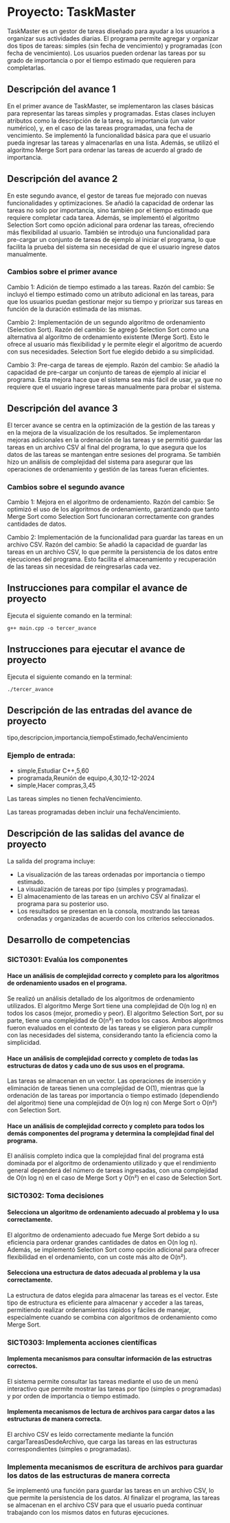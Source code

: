 # Proyecto: TaskMaster
TaskMaster es un gestor de tareas diseñado para ayudar a los usuarios a organizar sus actividades diarias. El programa permite agregar y organizar dos tipos de tareas: simples (sin fecha de vencimiento) y programadas (con fecha de vencimiento). Los usuarios pueden ordenar las tareas por su grado de importancia o por el tiempo estimado que requieren para completarlas. 

## Descripción del avance 1
En el primer avance de TaskMaster, se implementaron las clases básicas para representar las tareas simples y programadas. Estas clases incluyen atributos como la descripción de la tarea, su importancia (un valor numérico), y, en el caso de las tareas programadas, una fecha de vencimiento. Se implementó la funcionalidad básica para que el usuario pueda ingresar las tareas y almacenarlas en una lista. Además, se utilizó el algoritmo Merge Sort para ordenar las tareas de acuerdo al grado de importancia.

## Descripción del avance 2
En este segundo avance, el gestor de tareas fue mejorado con nuevas funcionalidades y optimizaciones. Se añadió la capacidad de ordenar las tareas no solo por importancia, sino también por el tiempo estimado que requiere completar cada tarea. Además, se implementó el algoritmo Selection Sort como opción adicional para ordenar las tareas, ofreciendo más flexibilidad al usuario. También se introdujo una funcionalidad para pre-cargar un conjunto de tareas de ejemplo al iniciar el programa, lo que facilita la prueba del sistema sin necesidad de que el usuario ingrese datos manualmente.

### Cambios sobre el primer avance
Cambio 1: Adición de tiempo estimado a las tareas.
Razón del cambio: Se incluyó el tiempo estimado como un atributo adicional en las tareas, para que los usuarios puedan gestionar mejor su tiempo y priorizar sus tareas en función de la duración estimada de las mismas.

Cambio 2: Implementación de un segundo algoritmo de ordenamiento (Selection Sort).
Razón del cambio: Se agregó Selection Sort como una alternativa al algoritmo de ordenamiento existente (Merge Sort). Esto le ofrece al usuario más flexibilidad y le permite elegir el algoritmo de acuerdo con sus necesidades. Selection Sort fue elegido debido a su simplicidad.

Cambio 3: Pre-carga de tareas de ejemplo.
Razón del cambio: Se añadió la capacidad de pre-cargar un conjunto de tareas de ejemplo al iniciar el programa. Esta mejora hace que el sistema sea más fácil de usar, ya que no requiere que el usuario ingrese tareas manualmente para probar el sistema.

## Descripción del avance 3
El tercer avance se centra en la optimización de la gestión de las tareas y en la mejora de la visualización de los resultados. Se implementaron mejoras adicionales en la ordenación de las tareas y se permitió guardar las tareas en un archivo CSV al final del programa, lo que asegura que los datos de las tareas se mantengan entre sesiones del programa. Se también hizo un análisis de complejidad del sistema para asegurar que las operaciones de ordenamiento y gestión de las tareas fueran eficientes.

### Cambios sobre el segundo avance
Cambio 1: Mejora en el algoritmo de ordenamiento.
Razón del cambio: Se optimizó el uso de los algoritmos de ordenamiento, garantizando que tanto Merge Sort como Selection Sort funcionaran correctamente con grandes cantidades de datos.

Cambio 2: Implementación de la funcionalidad para guardar las tareas en un archivo CSV.
Razón del cambio: Se añadió la capacidad de guardar las tareas en un archivo CSV, lo que permite la persistencia de los datos entre ejecuciones del programa. Esto facilita el almacenamiento y recuperación de las tareas sin necesidad de reingresarlas cada vez.

## Instrucciones para compilar el avance de proyecto
Ejecuta el siguiente comando en la terminal:

`g++ main.cpp -o tercer_avance` 

## Instrucciones para ejecutar el avance de proyecto
Ejecuta el siguiente comando en la terminal:

`./tercer_avance` 

## Descripción de las entradas del avance de proyecto
tipo,descripcion,importancia,tiempoEstimado,fechaVencimiento
### Ejemplo de entrada:
* simple,Estudiar C++,5,60
* programada,Reunión de equipo,4,30,12-12-2024
* simple,Hacer compras,3,45

Las tareas simples no tienen fechaVencimiento.

Las tareas programadas deben incluir una fechaVencimiento.


## Descripción de las salidas del avance de proyecto
La salida del programa incluye:

- La visualización de las tareas ordenadas por importancia o tiempo estimado.
- La visualización de tareas por tipo (simples y programadas).
- El almacenamiento de las tareas en un archivo CSV al finalizar el programa para su posterior uso.
- Los resultados se presentan en la consola, mostrando las tareas ordenadas y organizadas de acuerdo con los criterios seleccionados.

## Desarrollo de competencias

### SICT0301: Evalúa los componentes
#### Hace un análisis de complejidad correcto y completo para los algoritmos de ordenamiento usados en el programa.
Se realizó un análisis detallado de los algoritmos de ordenamiento utilizados. El algoritmo Merge Sort tiene una complejidad de O(n log n) en todos los casos (mejor, promedio y peor). El algoritmo Selection Sort, por su parte, tiene una complejidad de O(n²) en todos los casos. Ambos algoritmos fueron evaluados en el contexto de las tareas y se eligieron para cumplir con las necesidades del sistema, considerando tanto la eficiencia como la simplicidad.

#### Hace un análisis de complejidad correcto y completo de todas las estructuras de datos y cada uno de sus usos en el programa.
Las tareas se almacenan en un vector. Las operaciones de inserción y eliminación de tareas tienen una complejidad de O(1), mientras que la ordenación de las tareas por importancia o tiempo estimado (dependiendo del algoritmo) tiene una complejidad de O(n log n) con Merge Sort o O(n²) con Selection Sort.

#### Hace un análisis de complejidad correcto y completo para todos los demás componentes del programa y determina la complejidad final del programa.
El análisis completo indica que la complejidad final del programa está dominada por el algoritmo de ordenamiento utilizado y que el rendimiento general dependerá del número de tareas ingresadas, con una complejidad de O(n log n) en el caso de Merge Sort y O(n²) en el caso de Selection Sort.

### SICT0302: Toma decisiones
#### Selecciona un algoritmo de ordenamiento adecuado al problema y lo usa correctamente.
El algoritmo de ordenamiento adecuado fue Merge Sort debido a su eficiencia para ordenar grandes cantidades de datos en O(n log n). Además, se implementó Selection Sort como opción adicional para ofrecer flexibilidad en el ordenamiento, con un coste más alto de O(n²).

#### Selecciona una estructura de datos adecuada al problema y la usa correctamente.
La estructura de datos elegida para almacenar las tareas es el vector. Este tipo de estructura es eficiente para almacenar y acceder a las tareas, permitiendo realizar ordenamientos rápidos y fáciles de manejar, especialmente cuando se combina con algoritmos de ordenamiento como Merge Sort.

### SICT0303: Implementa acciones científicas
#### Implementa mecanismos para consultar información de las estructras correctos.
El sistema permite consultar las tareas mediante el uso de un menú interactivo que permite mostrar las tareas por tipo (simples o programadas) y por orden de importancia o tiempo estimado.

#### Implementa mecanismos de lectura de archivos para cargar datos a las estructuras de manera correcta.
El archivo CSV es leído correctamente mediante la función cargarTareasDesdeArchivo, que carga las tareas en las estructuras correspondientes (simples o programadas).

### Implementa mecanismos de escritura de archivos para guardar los datos  de las estructuras de manera correcta
Se implementó una función para guardar las tareas en un archivo CSV, lo que permite la persistencia de los datos. Al finalizar el programa, las tareas se almacenan en el archivo CSV para que el usuario pueda continuar trabajando con los mismos datos en futuras ejecuciones.
